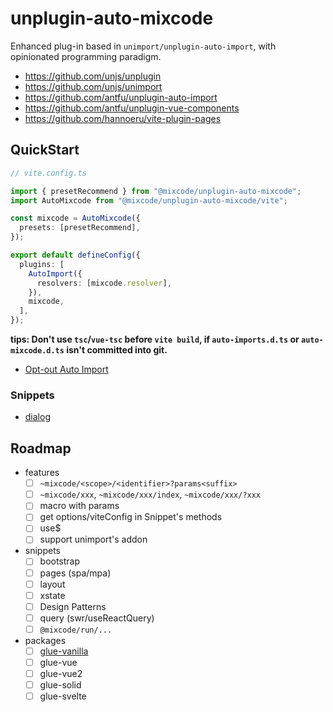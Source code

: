 # unplugin-auto-mixcode

Enhanced plug-in based in `unimport/unplugin-auto-import`, with opinionated
programming paradigm.

- https://github.com/unjs/unplugin
- https://github.com/unjs/unimport
- https://github.com/antfu/unplugin-auto-import
- https://github.com/antfu/unplugin-vue-components
- https://github.com/hannoeru/vite-plugin-pages

## QuickStart

```ts
// vite.config.ts

import { presetRecommend } from "@mixcode/unplugin-auto-mixcode";
import AutoMixcode from "@mixcode/unplugin-auto-mixcode/vite";

const mixcode = AutoMixcode({
  presets: [presetRecommend],
});

export default defineConfig({
  plugins: [
    AutoImport({
      resolvers: [mixcode.resolver],
    }),
    mixcode,
  ],
});
```

**tips: Don't use `tsc`/`vue-tsc` before `vite build`, if `auto-imports.d.ts` or
`auto-mixcode.d.ts` isn't committed into git.**

- [Opt-out Auto Import](https://github.com/unjs/unimport#opt-out-auto-import)

### Snippets

- [dialog](./packages/unplugin-auto-mixcode/src/snippets/dialog/README.md)

## Roadmap

- features
  - [ ] `~mixcode/<scope>/<identifier>?params<suffix>`
  - [ ] `~mixcode/xxx`, `~mixcode/xxx/index`, `~mixcode/xxx/?xxx`
  - [ ] macro with params
  - [ ] get options/viteConfig in Snippet's methods
  - [ ] use$
  - [ ] support unimport's addon
- snippets
  - [ ] bootstrap
  - [ ] pages (spa/mpa)
  - [ ] layout
  - [ ] xstate
  - [ ] Design Patterns
  - [ ] query (swr/useReactQuery)
  - [ ] `@mixcode/run/...`
- packages
  - [ ] [glue-vanilla](http://vanilla-js.com/)
  - [ ] glue-vue
  - [ ] glue-vue2
  - [ ] glue-solid
  - [ ] glue-svelte

